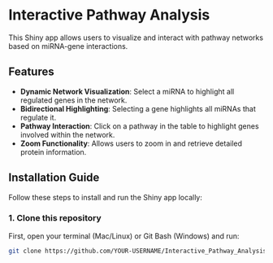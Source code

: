 # Interactive Pathway Analysis
This Shiny app allows users to visualize and interact with pathway networks based on miRNA-gene interactions.

## Features
- **Dynamic Network Visualization**: Select a miRNA to highlight all regulated genes in the network.
- **Bidirectional Highlighting**: Selecting a gene highlights all miRNAs that regulate it.
- **Pathway Interaction**: Click on a pathway in the table to highlight genes involved within the network.
- **Zoom Functionality**: Allows users to zoom in and retrieve detailed protein information.

## Installation Guide
Follow these steps to install and run the Shiny app locally:

### **1. Clone this repository**
First, open your terminal (Mac/Linux) or Git Bash (Windows) and run:
```bash
git clone https://github.com/YOUR-USERNAME/Interactive_Pathway_Analysis.git

